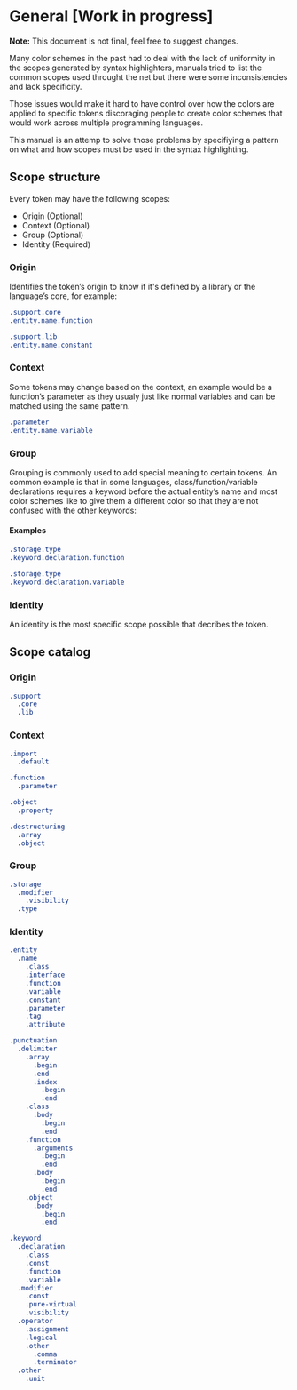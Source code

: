 # General [Work in progress]

**Note:** This document is not final, feel free to suggest changes.

Many color schemes in the past had to deal with the lack of uniformity in the
scopes generated by syntax highlighters, manuals tried to list the common scopes
used throught the net but there were some inconsistencies and lack specificity.

Those issues would make it hard to have control over how the colors are applied
to specific tokens discoraging people to create color schemes that would work
across multiple programming languages.

This manual is an attemp to solve those problems by specifiying a pattern on what
and how scopes must be used in the syntax highlighting.

## Scope structure

Every token may have the following scopes:

* Origin (Optional)
* Context (Optional)
* Group (Optional)
* Identity (Required)

### Origin

Identifies the token’s origin to know if it's defined by a library or the
language’s core, for example:

```css
.support.core
.entity.name.function

.support.lib
.entity.name.constant
```

### Context

Some tokens may change based on the context, an example would be a function’s
parameter as they usualy just like normal variables and can be matched using
the same pattern.

```css
.parameter
.entity.name.variable
```

### Group

Grouping is commonly used to add special meaning to certain tokens. An common
example is that in some languages, class/function/variable declarations requires
a keyword before the actual entity’s name and most color schemes like to give
them a different color so that they are not confused with the other keywords:

#### Examples

```css
.storage.type
.keyword.declaration.function

.storage.type
.keyword.declaration.variable
```

### Identity

An identity is the most specific scope possible that decribes the token.

## Scope catalog

### Origin

```css
.support
  .core
  .lib
```

### Context

```css
.import
  .default

.function
  .parameter

.object
  .property

.destructuring
  .array
  .object
```

### Group

```css
.storage
  .modifier
    .visibility
  .type
```

### Identity

```css
.entity
  .name
    .class
    .interface
    .function
    .variable
    .constant
    .parameter
    .tag
    .attribute

.punctuation
  .delimiter
    .array
      .begin
      .end
      .index
        .begin
        .end
    .class
      .body
        .begin
        .end
    .function
      .arguments
        .begin
        .end
      .body
        .begin
        .end
    .object
      .body
        .begin
        .end

.keyword
  .declaration
    .class
    .const
    .function
    .variable
  .modifier
    .const
    .pure-virtual
    .visibility
  .operator
    .assignment
    .logical
    .other
      .comma
      .terminator
  .other
    .unit
```
